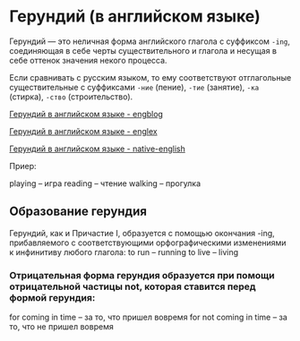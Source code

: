 # Герундий (в английском языке)

Герундий — это неличная форма английского глагола с суффиксом `-ing`, соединяющая в себе черты существительного 
и глагола и несущая в себе оттенок значения некого процесса.

Если сравнивать с русским языком, то ему соответствуют отглагольные существительные с суффиксами `-ние` (пение), 
`-тие` (занятие), `-ка` (стирка), `-ство` (строительство).

[Герундий в английском языке - engblog](https://engblog.ru/gerund)

[Герундий в английском языке - englex](https://englex.ru/gerund/)

[Герундий в английском языке - native-english](https://www.native-english.ru/grammar/gerund)

Приер:

playing – игра
reading – чтение
walking – прогулка


## Образование герундия

Герундий, как и Причастие I, образуется с помощью окончания -ing, прибавляемого с соответствующими орфографическими изменениями к инфинитиву любого глагола:
to run – running
to live – living

### Отрицательная форма герундия образуется при помощи отрицательной частицы not, которая ставится перед формой герундия:

for coming in time – за то, что пришел вовремя
for not coming in time – за то, что не пришел вовремя
